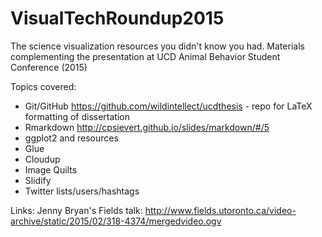 # VisualTechRoundup2015
The science visualization resources you didn't know you had.  Materials complementing the presentation at UCD Animal Behavior Student Conference (2015)

Topics covered:

* Git/GitHub
    https://github.com/wildintellect/ucdthesis - repo for LaTeX formatting of dissertation
* Rmarkdown
   http://cpsievert.github.io/slides/markdown/#/5
* ggplot2 and resources
* Glue
* Cloudup
* Image Quilts
* Slidify
* Twitter lists/users/hashtags


Links:
Jenny Bryan's Fields talk:
http://www.fields.utoronto.ca/video-archive/static/2015/02/318-4374/mergedvideo.ogv

